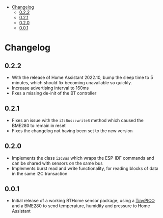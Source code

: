 
- [Changelog](#changelog)
  - [0.2.2](#022)
  - [0.2.1](#021)
  - [0.2.0](#020)
  - [0.0.1](#001)

# Changelog

## 0.2.2

- With the release of Home Assistant 2022.10, bump the sleep time to 5 minutes, which should fix becoming unavailable so quickly.
- Increase advertising interval to 160ms
- Fxes a missing de-init of the BT controller

## 0.2.1

- Fixes an issue with the `i2cBus::write8` method which caused the BME280 to remain in reset
- Fixes the changelog not having been set to the new version

## 0.2.0

- Implements the class `i2cBus` which wraps the ESP-IDF commands and can be shared with sensors on the same bus
- Implements burst read and write functionality, for reading blocks of data in the same I2C transaction

## 0.0.1

- Initial release of a working BTHome sensor package, using a [TinyPICO](https://www.tinypico.com/) and a BME280 to send temperature, humidity and pressure to Home Assistant
